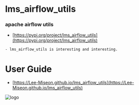 # lms_airflow_utils
### apache airflow utils

- [https://pypi.org/project/lms_airflow_utils](https://pypi.org/project/lms_airflow_utils)

```
- lms_airflow_utils is interesting and interesting.
```

# User Guide
- [https://Lee-Miseon.github.io/lms_airflow_utils](https://Lee-Miseon.github.io/lms_airflow_utils)

![logo](https://Lee-Miseon.github.io/lms_airflow_utils/img/social_preview.png)
